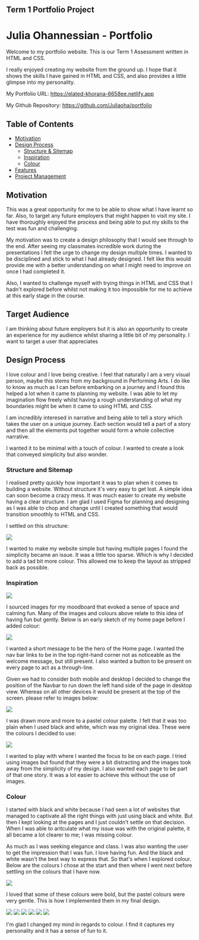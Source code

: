 ## Term 1 Portfolio Project

# Julia Ohannessian - Portfolio

Welcome to my portfolio website. This is our Term 1 Assessment written in HTML and CSS.

I really enjoyed creating my website from the ground up. I hope that it shows the skills I have gained in HTML and CSS, and also provides a little glimpse into my personality.

My Portfolio URL: https://elated-khorana-6658ee.netlify.app

My Github Repository: https://github.com/Juliaoha/portfolio

## Table of Contents

- [Motivation](#motivation)
- [Design Process](#design-process)
  - [Structure & Sitemap](#structure-and-sitemap)
  - [Inspiration](#inspiration)
  - [Colour](#colour)
- [Features](#features)
- [Project Management](#project-management)

## Motivation

This was a great opportunity for me to be able to show what I have learnt so far. Also, to target any future employers that might happen to visit my site. I have thoroughly enjoyed the process and being able to put my skills to the test was fun and challenging.

My motivation was to create a design philosophy that I would see through to the end. After seeing my classmates incredible work during the presentations I felt the urge to change my design multiple times. I wanted to be disciplined and stick to what I had already designed. I felt like this would provide me with a better understanding on what I might need to improve on once I had completed it.

Also, I wanted to challenge myself with trying things in HTML and CSS that I hadn't explored before whilst not making it too impossible for me to achieve at this early stage in the course.

## Target Audience

I am thinking about future employers but it is also an opportunity to create an experience for my audience whilst sharing a little bit of my personality. I want to target a user that appreciates

## Design Process

I love colour and I love being creative. I feel that naturally I am a very visual person, maybe this stems from my background in Performing Arts. I do like to know as much as I can before embarking on a journey and I found this helped a lot when it came to planning my website. I was able to let my imagination flow freely whilst having a rough understanding of what my boundaries might be when it came to using HTML and CSS.

I am incredibly interesed in narrative and being able to tell a story which takes the user on a unique journey. Each section would tell a part of a story and then all the elements put together would form a whole collective narrative.

I wanted it to be minimal with a touch of colour. I wanted to create a look that conveyed simplicity but also wonder.

### Structure and Sitemap

I realised pretty quickly how important it was to plan when it comes to building a website. Without structure it's very easy to get lost. A simple idea can soon become a crazy mess. It was much easier to create my website having a clear structure. I am glad I used Figma for planning and designing as I was able to chop and change until I created something that would transition smoothly to HTML and CSS.

I settled on this structure:

<img src="./docs/sitemap2022.png">

I wanted to make my website simple but having multiple pages I found the simplicity became an issue. It was a little too sparse. Which is why I decided to add a tad bit more colour. This allowed me to keep the layout as stripped back as possible.

### Inspiration

<img src="./docs/moodboard2022.png">

I sourced images for my moodboard that evoked a sense of space and calming fun. Many of the images and colours above relate to this idea of having fun but gently. Below is an early sketch of my home page before I added colour:

<img src="./docs/wireframe2022.png">

I wanted a short message to be the hero of the Home page. I wanted the nav bar links to be in the top right-hand corner not as noticeable as the welcome message, but still present. I also wanted a button to be present on every page to act as a through-line.

Given we had to consider both mobile and desktop I decided to change the position of the Navbar to run down the left hand side of the page in desktop view. Whereas on all other devices it would be present at the top of the screen. please refer to images below:

<img src="./docs/responsivescreen2022.png">

I was drawn more and more to a pastel colour palette. I felt that it was too plain when I used black and white, which was my original idea. These were the colours I decided to use:

<img src="./docs/colourpalette2022.png">

I wanted to play with where I wanted the focus to be on each page. I tried using images but found that they were a bit distracting and the images took away from the simplicity of my design. I also wanted each page to be part of that one story. It was a lot easier to achieve this without the use of images.

### Colour

I started with black and white because I had seen a lot of websites that managed to captivate all the right things with just using black and white. But then I kept looking at the pages and I just couldn't settle on that decision. When I was able to aritculate what my issue was with the original palette, it all became a lot clearer to me; I was missing colour.

As much as I was seeking elegance and class. I was also wanting the user to get the impression that I was fun.
I love having fun. And the black and white wasn't the best way to express that. So that's when I explored colour. Below are the colours I chose at the start and then where I went next before settling on the colours that I have now.

<img src="./docs/originalcolour2022.png">

I loved that some of these colours were bold, but the pastel colours were very gentle. This is how I implemented them in my final design.

<img src="./docs/mobile-homepage2022.png">

<img src="./docs/about-me2022.png">

<img src="./docs/skills2022.png">

<img src="./docs/projects2022.png">

<img src="./docs/blog2022.png">

<img src="./docs/nav-menu2022.png">

I'm glad I changed my mind in regards to colour. I find it captures my personality and it has a sense of fun to it.
